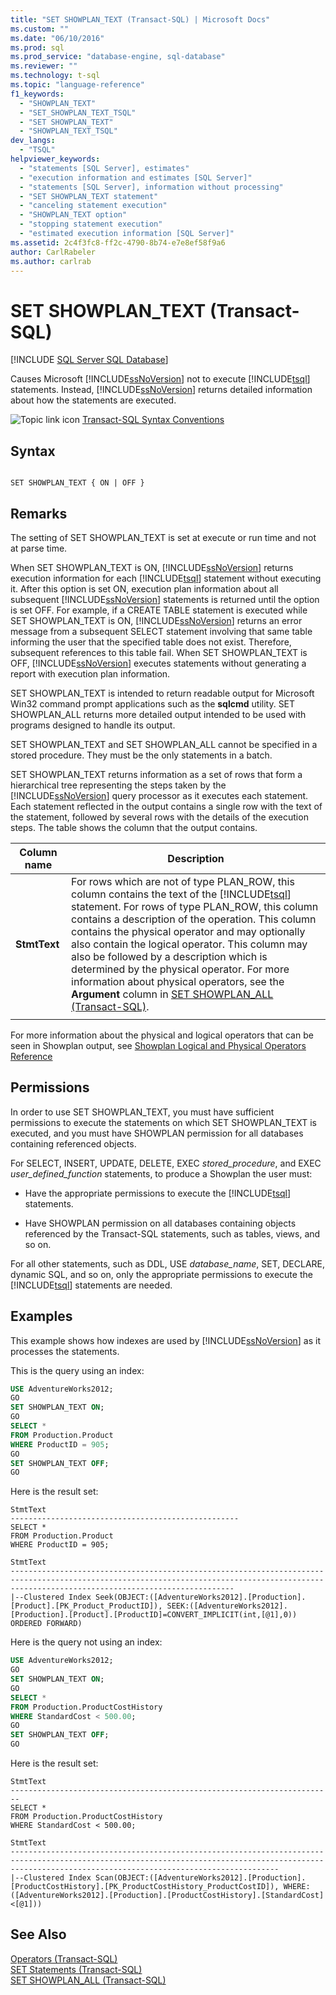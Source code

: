 ```yaml
---
title: "SET SHOWPLAN_TEXT (Transact-SQL) | Microsoft Docs"
ms.custom: ""
ms.date: "06/10/2016"
ms.prod: sql
ms.prod_service: "database-engine, sql-database"
ms.reviewer: ""
ms.technology: t-sql
ms.topic: "language-reference"
f1_keywords: 
  - "SHOWPLAN_TEXT"
  - "SET_SHOWPLAN_TEXT_TSQL"
  - "SET SHOWPLAN_TEXT"
  - "SHOWPLAN_TEXT_TSQL"
dev_langs: 
  - "TSQL"
helpviewer_keywords: 
  - "statements [SQL Server], estimates"
  - "execution information and estimates [SQL Server]"
  - "statements [SQL Server], information without processing"
  - "SET SHOWPLAN_TEXT statement"
  - "canceling statement execution"
  - "SHOWPLAN_TEXT option"
  - "stopping statement execution"
  - "estimated execution information [SQL Server]"
ms.assetid: 2c4f3fc8-ff2c-4790-8b74-e7e8ef58f9a6
author: CarlRabeler
ms.author: carlrab
---
```

# SET SHOWPLAN_TEXT (Transact-SQL)
[!INCLUDE [SQL Server SQL Database](../../includes/applies-to-version/sql-asdb.md)]

  Causes Microsoft [!INCLUDE[ssNoVersion](../../includes/ssnoversion-md.md)] not to execute [!INCLUDE[tsql](../../includes/tsql-md.md)] statements. Instead, [!INCLUDE[ssNoVersion](../../includes/ssnoversion-md.md)] returns detailed information about how the statements are executed.  
  
 ![Topic link icon](../../database-engine/configure-windows/media/topic-link.gif "Topic link icon") [Transact-SQL Syntax Conventions](../../t-sql/language-elements/transact-sql-syntax-conventions-transact-sql.md)  
  
## Syntax  
  
```syntaxsql
  
SET SHOWPLAN_TEXT { ON | OFF }  
```  
  
## Remarks  
 The setting of SET SHOWPLAN_TEXT is set at execute or run time and not at parse time.  
  
 When SET SHOWPLAN_TEXT is ON, [!INCLUDE[ssNoVersion](../../includes/ssnoversion-md.md)] returns execution information for each [!INCLUDE[tsql](../../includes/tsql-md.md)] statement without executing it. After this option is set ON, execution plan information about all subsequent [!INCLUDE[ssNoVersion](../../includes/ssnoversion-md.md)] statements is returned until the option is set OFF. For example, if a CREATE TABLE statement is executed while SET SHOWPLAN_TEXT is ON, [!INCLUDE[ssNoVersion](../../includes/ssnoversion-md.md)] returns an error message from a subsequent SELECT statement involving that same table informing the user that the specified table does not exist. Therefore, subsequent references to this table fail. When SET SHOWPLAN_TEXT is OFF, [!INCLUDE[ssNoVersion](../../includes/ssnoversion-md.md)] executes statements without generating a report with execution plan information.  
  
 SET SHOWPLAN_TEXT is intended to return readable output for Microsoft Win32 command prompt applications such as the **sqlcmd** utility. SET SHOWPLAN_ALL returns more detailed output intended to be used with programs designed to handle its output.  
  
 SET SHOWPLAN_TEXT and SET SHOWPLAN_ALL cannot be specified in a stored procedure. They must be the only statements in a batch.  
  
 SET SHOWPLAN_TEXT returns information as a set of rows that form a hierarchical tree representing the steps taken by the [!INCLUDE[ssNoVersion](../../includes/ssnoversion-md.md)] query processor as it executes each statement. Each statement reflected in the output contains a single row with the text of the statement, followed by several rows with the details of the execution steps. The table shows the column that the output contains.  
  
|Column name|Description|  
|-----------------|-----------------|  
|**StmtText**|For rows which are not of type PLAN_ROW, this column contains the text of the [!INCLUDE[tsql](../../includes/tsql-md.md)] statement. For rows of type PLAN_ROW, this column contains a description of the operation. This column contains the physical operator and may optionally also contain the logical operator. This column may also be followed by a description which is determined by the physical operator. For more information about physical operators, see the **Argument** column in [SET SHOWPLAN_ALL &#40;Transact-SQL&#41;](../../t-sql/statements/set-showplan-all-transact-sql.md).|  
|||

 For more information about the physical and logical operators that can be seen in Showplan output, see [Showplan Logical and Physical Operators Reference](../../relational-databases/showplan-logical-and-physical-operators-reference.md)  
  
## Permissions  
 In order to use SET SHOWPLAN_TEXT, you must have sufficient permissions to execute the statements on which SET SHOWPLAN_TEXT is executed, and you must have SHOWPLAN permission for all databases containing referenced objects.  
  
 For SELECT, INSERT, UPDATE, DELETE, EXEC *stored_procedure*, and EXEC *user_defined_function* statements, to produce a Showplan the user must:  
  
-   Have the appropriate permissions to execute the [!INCLUDE[tsql](../../includes/tsql-md.md)] statements.  
  
-   Have SHOWPLAN permission on all databases containing objects referenced by the Transact-SQL statements, such as tables, views, and so on.  
  
 For all other statements, such as DDL, USE *database_name*, SET, DECLARE, dynamic SQL, and so on, only the appropriate permissions to execute the [!INCLUDE[tsql](../../includes/tsql-md.md)] statements are needed.  
  
## Examples  
 This example shows how indexes are used by [!INCLUDE[ssNoVersion](../../includes/ssnoversion-md.md)] as it processes the statements.  
  
 This is the query using an index:  
  
```sql
USE AdventureWorks2012;  
GO  
SET SHOWPLAN_TEXT ON;  
GO  
SELECT *  
FROM Production.Product   
WHERE ProductID = 905;  
GO  
SET SHOWPLAN_TEXT OFF;  
GO  
```  
  
 Here is the result set:  
  
```  
StmtText                                             
---------------------------------------------------  
SELECT *  
FROM Production.Product   
WHERE ProductID = 905;   
  
StmtText                                                                                                                                                                                        
----------------------------------------------------------------------------------------------------------------------------------------------------------------------------------------------  
|--Clustered Index Seek(OBJECT:([AdventureWorks2012].[Production].[Product].[PK_Product_ProductID]), SEEK:([AdventureWorks2012].[Production].[Product].[ProductID]=CONVERT_IMPLICIT(int,[@1],0)) ORDERED FORWARD)   
```  
  
 Here is the query not using an index:  
  
```sql
USE AdventureWorks2012;  
GO  
SET SHOWPLAN_TEXT ON;  
GO  
SELECT *  
FROM Production.ProductCostHistory  
WHERE StandardCost < 500.00;  
GO  
SET SHOWPLAN_TEXT OFF;  
GO  
```  
  
 Here is the result set:  
  
```  
StmtText                                                                  
------------------------------------------------------------------------  
SELECT *  
FROM Production.ProductCostHistory  
WHERE StandardCost < 500.00;   
  
StmtText                                                                                                                                                                                                  
--------------------------------------------------------------------------------------------------------------------------------------------------------------------------------------------------------  
|--Clustered Index Scan(OBJECT:([AdventureWorks2012].[Production].[ProductCostHistory].[PK_ProductCostHistory_ProductCostID]), WHERE:([AdventureWorks2012].[Production].[ProductCostHistory].[StandardCost]<[@1]))  
```  
  
## See Also  
 [Operators &#40;Transact-SQL&#41;](../../t-sql/language-elements/operators-transact-sql.md)   
 [SET Statements &#40;Transact-SQL&#41;](../../t-sql/statements/set-statements-transact-sql.md)   
 [SET SHOWPLAN_ALL &#40;Transact-SQL&#41;](../../t-sql/statements/set-showplan-all-transact-sql.md)  
  
  
